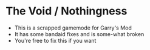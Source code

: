 # The Void / Nothingness


- This is a scrapped gamemode for Garry's Mod
- It has some bandaid fixes and is some-what broken
- You're free to fix this if you want
